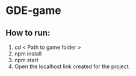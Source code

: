 # GDE-game

## How to run:
1. cd < Path to game folder >
2. npm install
3. npm start
4. Open the localhost link created for the project.
